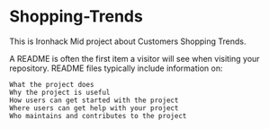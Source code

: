 # Shopping-Trends
This is Ironhack Mid project about Customers Shopping Trends.

A README is often the first item a visitor will see when visiting your repository. README files typically include information on:

	What the project does
	Why the project is useful
	How users can get started with the project
	Where users can get help with your project
	Who maintains and contributes to the project
